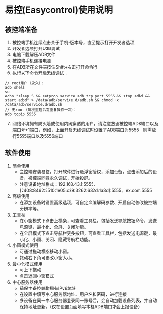 # 易控(Easycontrol)使用说明

## 被控端准备

1. 被控端手机连续点击关于手机-版本号，直至提示打开开发者选项
2. 开发者选项打开USB调试
3. 电脑下载解压ADB文件
4. 被控端手机连接电脑
5. 在ADB所在文件夹按住Shift+右击打开命令行
6. 执行以下命令开启无线调试：
``` shell
// root用户（永久）：
adb shell
su
echo "sleep 5 && setprop service.adb.tcp.port 5555 && stop adbd && start adbd" > /data/adb/service.d/adb.sh && chmod +x /data/adb/service.d/adb.sh
// 无root（每次重启后需重复操作一次）：
adb tcpip 5555
```
7. 网络环境拥有防火墙或使用内网穿透的用户，请注意放通被控端ADB端口以及端口号+1端口，例如，上面开启无线调试时设置了ADB端口为5555，则需放行5555端口以及5556端口

## 软件使用

1. 简单使用
	- 主控端安装易控，打开软件进行悬浮窗授权，添加设备，点击添加后的设备，被控端同意永久调试，开始投屏。
	- 注意设备地址格式：192.168.43.1:5555、[2408:8462:2510:1e05:c39:3262:632d:1a3d]:5555、ex.com:5555
2. 高级使用
	- 在添加设备时设置高级选项，可自定义编解码参数、开启自动修改被控端分辨率等。
3. 工具栏
	- 在小窗模式下点击上横条，可查看工具栏，包括发送导航按钮命令，发送电源键，最小化、全屏、关闭功能。
	- 在全屏模式下点击导航栏更多按钮，可查看工具栏，包括发送电源键，最小化、小窗、关闭、隐藏导航栏功能。
4. 小窗模式使用
	- 可通过拖动横条移动小窗。
	- 拖动右下角可更改小窗大小。
5. 最小化模式使用
	- 可上下拖动
	- 单击返回小窗模式
6. 中心服务器使用
	- 确保主备控端均拥有IPv6地址
	- 在设置中填写中心服务器地址、用户名和密码，进行连接
	- 多设备在同一中心服务器登录同一账号后，会自动加载设备列表，并自动保持地址更新。（仅在设置页面填写本机ADB端口才会上报设备）
